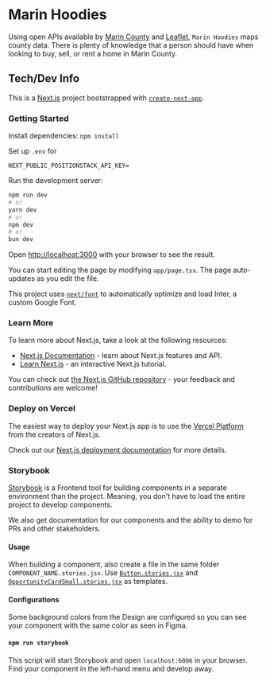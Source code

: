 # Marin Hoodies


Using open APIs available by [Marin County](https://data.marincounty.org/) and [Leaflet](https://leafletjs.com/), `Marin Hoodies` maps county data. There is plenty of knowledge that a person should have when looking to buy, sell, or rent a home in Marin County.

## Tech/Dev Info
This is a [Next.js](https://nextjs.org/) project bootstrapped with [`create-next-app`](https://github.com/vercel/next.js/tree/canary/packages/create-next-app).

### Getting Started
Install dependencies:
`npm install`

Set up `.env` for
```
NEXT_PUBLIC_POSITIONSTACK_API_KEY=
```

Run the development server:

```bash
npm run dev
# or
yarn dev
# or
npm dev
# or
bun dev
```

Open [http://localhost:3000](http://localhost:3000) with your browser to see the result.

You can start editing the page by modifying `app/page.tsx`. The page auto-updates as you edit the file.

This project uses [`next/font`](https://nextjs.org/docs/basic-features/font-optimization) to automatically optimize and load Inter, a custom Google Font.

### Learn More

To learn more about Next.js, take a look at the following resources:

- [Next.js Documentation](https://nextjs.org/docs) - learn about Next.js features and API.
- [Learn Next.js](https://nextjs.org/learn) - an interactive Next.js tutorial.

You can check out [the Next.js GitHub repository](https://github.com/vercel/next.js/) - your feedback and contributions are welcome!

### Deploy on Vercel

The easiest way to deploy your Next.js app is to use the [Vercel Platform](https://vercel.com/new?utm_medium=default-template&filter=next.js&utm_source=create-next-app&utm_campaign=create-next-app-readme) from the creators of Next.js.

Check out our [Next.js deployment documentation](https://nextjs.org/docs/deployment) for more details.

### Storybook
[Storybook](https://storybook.js.org/) is a Frontend tool for building components in a separate environment than the project. Meaning, you don't have to load the entire project to develop components.

We also get documentation for our components and the ability to demo for PRs and other stakeholders.

#### Usage
When building a component, also create a file in the same folder `COMPONENT_NAME.stories.jsx`. Use [`Button.stories.jsx`](src/reactComponents/sharedComponents/Button/Button.stories.jsx) and [`OpportunityCardSmall.stories.jsx`](src/reactComponents/OpportunityCardSmall/OpportunityCardSmall.stories.jsx) as templates.

#### Configurations
Some background colors from the Design are configured so you can see your component with the same color as seen in Figma.

#### `npm run storybook`
This script will start Storybook and open `localhost:6006` in your browser. Find your component in the left-hand menu and develop away.